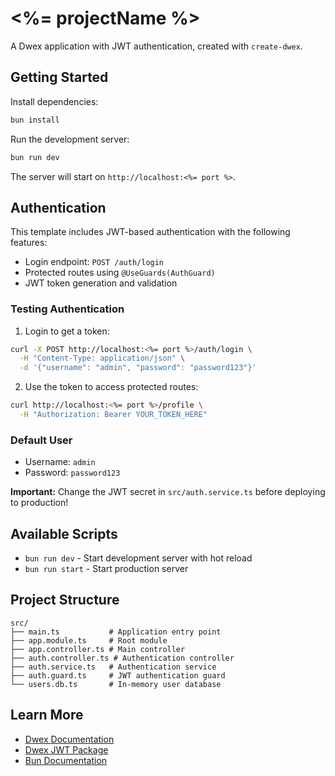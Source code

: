 # <%= projectName %>

A Dwex application with JWT authentication, created with `create-dwex`.

## Getting Started

Install dependencies:

```bash
bun install
```

Run the development server:

```bash
bun run dev
```

The server will start on `http://localhost:<%= port %>`.

## Authentication

This template includes JWT-based authentication with the following features:

- Login endpoint: `POST /auth/login`
- Protected routes using `@UseGuards(AuthGuard)`
- JWT token generation and validation

### Testing Authentication

1. Login to get a token:
```bash
curl -X POST http://localhost:<%= port %>/auth/login \
  -H "Content-Type: application/json" \
  -d '{"username": "admin", "password": "password123"}'
```

2. Use the token to access protected routes:
```bash
curl http://localhost:<%= port %>/profile \
  -H "Authorization: Bearer YOUR_TOKEN_HERE"
```

### Default User

- Username: `admin`
- Password: `password123`

**Important:** Change the JWT secret in `src/auth.service.ts` before deploying to production!

## Available Scripts

- `bun run dev` - Start development server with hot reload
- `bun run start` - Start production server

## Project Structure

```
src/
├── main.ts           # Application entry point
├── app.module.ts     # Root module
├── app.controller.ts # Main controller
├── auth.controller.ts # Authentication controller
├── auth.service.ts   # Authentication service
├── auth.guard.ts     # JWT authentication guard
└── users.db.ts       # In-memory user database
```

## Learn More

- [Dwex Documentation](https://github.com/dwexjs/dwex)
- [Dwex JWT Package](https://github.com/dwexjs/dwex/tree/main/packages/jwt)
- [Bun Documentation](https://bun.sh/docs)
